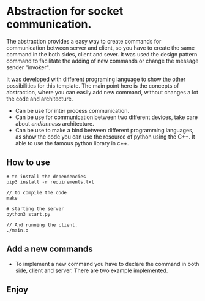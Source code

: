 # Abstraction for socket communication.

The abstraction provides a easy way to create commands for communication between server and client, so you have to create the same command in the both sides, client and sever. It was used the design pattern command to facilitate the adding of new commands or change the message sender  "invoker".  

It was developed with different programing language to show the other possibilities for this template. The main point here is the concepts of abstraction, where you can easily add new command, without changes a lot the code and architecture.

- Can be use for inter process communication.
- Can be use for communication between two different devices, take care about *endianness* architecture.
- Can be use to make a bind between different programming languages, as show the code you can use the resource of python using the C++. It able to use the famous python library in c++.

## How to use
```
# to install the dependencies
pip3 install -r requirements.txt
```
```
// to compile the code
make
```

```
# starting the server
python3 start.py
```

```
// And running the client.
./main.o
```

## Add a new commands

- To implement a new command you have to declare the command in both side, client and server. There are two example implemented.

## Enjoy



